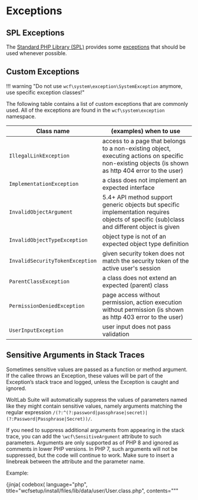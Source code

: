 # Exceptions

## SPL Exceptions

The [Standard PHP Library (SPL)](https://secure.php.net/manual/en/book.spl.php) provides some [exceptions](https://secure.php.net/manual/en/spl.exceptions.php) that should be used whenever possible.


## Custom Exceptions

!!! warning "Do not use `wcf\system\exception\SystemException` anymore, use specific exception classes!"

The following table contains a list of custom exceptions that are commonly used.
All of the exceptions are found in the `wcf\system\exception` namespace.

| Class name | (examples) when to use |
|-----------|------------------------|
| `IllegalLinkException` | access to a page that belongs to a non-existing object, executing actions on specific non-existing objects (is shown as http 404 error to the user) |
| `ImplementationException` | a class does not implement an expected interface |
| `InvalidObjectArgument` | <span class="label label-info">5.4+</span> API method support generic objects but specific implementation requires objects of specific (sub)class and different object is given |
| `InvalidObjectTypeException` | object type is not of an expected object type definition |
| `InvalidSecurityTokenException` | given security token does not match the security token of the active user's session |
| `ParentClassException` | a class does not extend an expected (parent) class |
| `PermissionDeniedException` | page access without permission, action execution without permission (is shown as http 403 error to the user) |
| `UserInputException` | user input does not pass validation |

## Sensitive Arguments in Stack Traces

Sometimes sensitive values are passed as a function or method argument.
If the callee throws an Exception, these values will be part of the Exception’s stack trace and logged, unless the Exception is caught and ignored.

WoltLab Suite will automatically suppress the values of parameters named like they might contain sensitive values, namely arguments matching the regular expression `/(?:^(?:password|passphrase|secret)|(?:Password|Passphrase|Secret))/`.

If you need to suppress additional arguments from appearing in the stack trace, you can add the `\wcf\SensitiveArgument` attribute to such parameters.
Arguments are only supported as of PHP 8 and ignored as comments in lower PHP versions.
In PHP 7, such arguments will not be suppressed, but the code will continue to work.
Make sure to insert a linebreak between the attribute and the parameter name.

Example:

{jinja{ codebox(
    language="php",
    title="wcfsetup/install/files/lib/data/user/User.class.php",
    contents="""
<?php

namespace wcf\\data\\user;

// …

final class User extends DatabaseObject implements IPopoverObject, IRouteController, IUserContent
{
    // …

    public function checkPassword(
        #[\wcf\SensitiveArgument()]
        $password
    ) {
        // …
    }

    // …
}
"""
) }}
